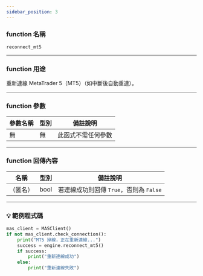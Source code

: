 ```yaml
---
sidebar_position: 3
---
```

### function 名稱

`reconnect_mt5`

---

### function 用途

重新連線 MetaTrader 5（MT5）（如中斷後自動重連）。

---

### function 參數

| 參數名稱 | 型別 | 備註說明     |
|----------|------|--------------|
| 無       | 無   | 此函式不需任何參數 |

---

### function 回傳內容

| 名稱   | 型別 | 備註說明                                |
|--------|------|-------------------------------------------|
|（匿名） | bool | 若連線成功則回傳 `True`，否則為 `False` |

---

### 💡 範例程式碼

```python
mas_client = MASClient()
if not mas_client.check_connection():
    print("MT5 掉線，正在重新連線...")
    success = engine.reconnect_mt5()
    if success:
        print("重新連線成功")
    else:
        print("重新連線失敗")